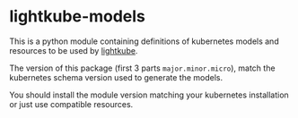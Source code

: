 # lightkube-models

This is a python module containing definitions of kubernetes
models and resources to be used by [lightkube](https://lightkube.readthedocs.io/en/latest/).

The version of this package (first 3 parts `major.minor.micro`), match 
the kubernetes schema version used to generate the models.

You should install the module version matching your kubernetes installation or just
use compatible resources.
